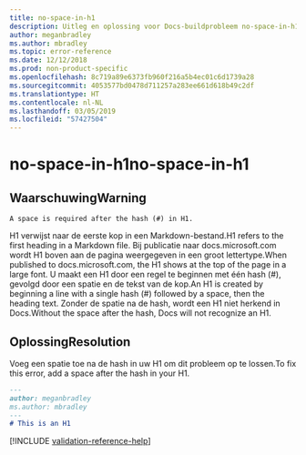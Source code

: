 ```yaml
---
title: no-space-in-h1
description: Uitleg en oplossing voor Docs-buildprobleem no-space-in-h1.
author: meganbradley
ms.author: mbradley
ms.topic: error-reference
ms.date: 12/12/2018
ms.prod: non-product-specific
ms.openlocfilehash: 8c719a89e6373fb960f216a5b4ec01c6d1739a28
ms.sourcegitcommit: 4053577bd0478d711257a283ee661d618b49c2df
ms.translationtype: HT
ms.contentlocale: nl-NL
ms.lasthandoff: 03/05/2019
ms.locfileid: "57427504"
---
```

# <a name="no-space-in-h1"></a><span data-ttu-id="96b6a-103">no-space-in-h1</span><span class="sxs-lookup"><span data-stu-id="96b6a-103">no-space-in-h1</span></span>

## <a name="warning"></a><span data-ttu-id="96b6a-104">Waarschuwing</span><span class="sxs-lookup"><span data-stu-id="96b6a-104">Warning</span></span>

`A space is required after the hash (#) in H1.`

<span data-ttu-id="96b6a-105">H1 verwijst naar de eerste kop in een Markdown-bestand.</span><span class="sxs-lookup"><span data-stu-id="96b6a-105">H1 refers to the first heading in a Markdown file.</span></span> <span data-ttu-id="96b6a-106">Bij publicatie naar docs.microsoft.com wordt H1 boven aan de pagina weergegeven in een groot lettertype.</span><span class="sxs-lookup"><span data-stu-id="96b6a-106">When published to docs.microsoft.com, the H1 shows at the top of the page in a large font.</span></span> <span data-ttu-id="96b6a-107">U maakt een H1 door een regel te beginnen met één hash (#), gevolgd door een spatie en de tekst van de kop.</span><span class="sxs-lookup"><span data-stu-id="96b6a-107">An H1 is created by beginning a line with a single hash (#) followed by a space, then the heading text.</span></span> <span data-ttu-id="96b6a-108">Zonder de spatie na de hash, wordt een H1 niet herkend in Docs.</span><span class="sxs-lookup"><span data-stu-id="96b6a-108">Without the space after the hash, Docs will not recognize an H1.</span></span>

## <a name="resolution"></a><span data-ttu-id="96b6a-109">Oplossing</span><span class="sxs-lookup"><span data-stu-id="96b6a-109">Resolution</span></span>

<span data-ttu-id="96b6a-110">Voeg een spatie toe na de hash in uw H1 om dit probleem op te lossen.</span><span class="sxs-lookup"><span data-stu-id="96b6a-110">To fix this error, add a space after the hash in your H1.</span></span>

```markdown
---
author: meganbradley
ms.author: mbradley
---
# This is an H1
```

<!--make sure to add this file to your includes folder and verify the path-->
[!INCLUDE [validation-reference-help](includes/validation-reference-help.md)]